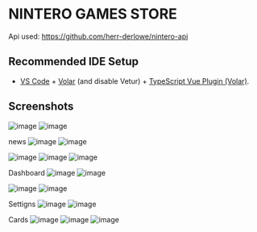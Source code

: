 # NINTERO GAMES STORE

Api used: https://github.com/herr-derlowe/nintero-api

## Recommended IDE Setup

- [VS Code](https://code.visualstudio.com/) + [Volar](https://marketplace.visualstudio.com/items?itemName=Vue.volar) (and disable Vetur) + [TypeScript Vue Plugin (Volar)](https://marketplace.visualstudio.com/items?itemName=Vue.vscode-typescript-vue-plugin).

## Screenshots

![image](https://github.com/BalaguerRC/ninteroGames/assets/86633462/5cde2991-7801-466f-9a68-9e9578fcaec4)
![image](https://github.com/BalaguerRC/ninteroGames/assets/86633462/29800a52-ac5a-44e9-85d6-a4800cbde66d)

news
![image](https://github.com/BalaguerRC/ninteroGames/assets/86633462/a43d88ff-9cde-4736-8f75-065eacbeac14)
![image](https://github.com/BalaguerRC/ninteroGames/assets/86633462/c772cd74-60e0-43d5-871e-c390b45e4304)

![image](https://github.com/BalaguerRC/ninteroGames/assets/86633462/546f14e8-28cf-42f7-88d0-2e827b3e7c87)
![image](https://github.com/BalaguerRC/ninteroGames/assets/86633462/1f448384-5572-4f4d-bd16-375893057c3d)
![image](https://github.com/BalaguerRC/ninteroGames/assets/86633462/68714656-8f62-4c82-ab72-72dfc5a0dc49)


Dashboard
![image](https://github.com/BalaguerRC/ninteroGames/assets/86633462/9d0423b9-621a-4010-8b9b-6eaa5f452fc3)
![image](https://github.com/BalaguerRC/ninteroGames/assets/86633462/b4ef67a6-91e5-4b4a-9eab-6a9621414036)

![image](https://github.com/BalaguerRC/ninteroGames/assets/86633462/6727556f-ad52-428d-ae5e-feb022580868)
![image](https://github.com/BalaguerRC/ninteroGames/assets/86633462/8e087cd6-0f92-4519-9826-f0c4ac9561f7)


Settigns 
![image](https://github.com/BalaguerRC/ninteroGames/assets/86633462/70d7ed10-82cf-4bb1-bb35-4ff28bae1a9a)
![image](https://github.com/BalaguerRC/ninteroGames/assets/86633462/e8e3e1b5-cc19-4b73-9996-c01a5c06517b)

Cards
![image](https://github.com/BalaguerRC/ninteroGames/assets/86633462/1cf591de-54f6-4f34-8866-7b46a94786a2)
![image](https://github.com/BalaguerRC/ninteroGames/assets/86633462/f68fc44f-637f-484f-82e3-8afedba27d16)
![image](https://github.com/BalaguerRC/ninteroGames/assets/86633462/a86fb8f2-8dda-4ea9-9cda-1939374fba39)






